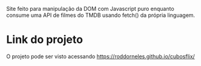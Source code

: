 Site feito para manipulação da DOM com Javascript puro enquanto consume uma API de filmes do TMDB usando fetch() da própria linguagem.

# Link do projeto
O projeto pode ser visto acessando https://roddorneles.github.io/cubosflix/
